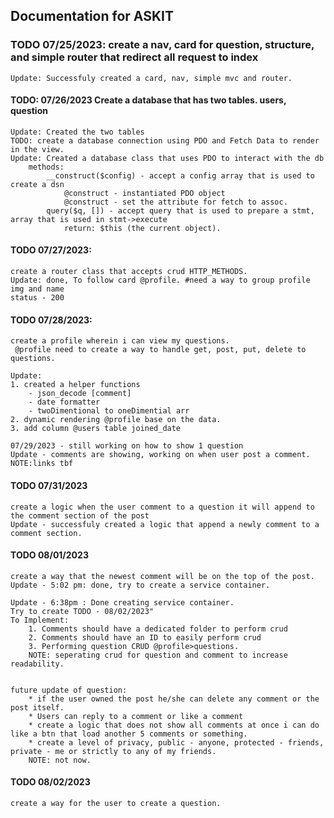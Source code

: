 ## Documentation for ASKIT

### TODO 07/25/2023: create a nav, card for question, structure, and simple router that redirect all request to index
    Update: Successfuly created a card, nav, simple mvc and router. 
#### TODO: 07/26/2023 Create a database that has two tables. users, question 
    Update: Created the two tables
    TODO: create a database connection using PDO and Fetch Data to render in the view.
    Update: Created a database class that uses PDO to interact with the db
        methods: 
            __construct($config) - accept a config array that is used to create a dsn
                @construct - instantiated PDO object
                @construct - set the attribute for fetch to assoc.
            query($q, []) - accept query that is used to prepare a stmt, array that is used in stmt->execute
                return: $this (the current object).
#### TODO 07/27/2023:
    create a router class that accepts crud HTTP_METHODS.
    Update: done, To follow card @profile. #need a way to group profile img and name
    status - 200
#### TODO 07/28/2023:
    create a profile wherein i can view my questions.
     @profile need to create a way to handle get, post, put, delete to questions.
    
    Update: 
    1. created a helper functions
        - json_decode [comment]
        - date formatter
        - twoDimentional to oneDimential arr
    2. dynamic rendering @profile base on the data.
    3. add column @users table joined_date

    07/29/2023 - still working on how to show 1 question
    Update - comments are showing, working on when user post a comment. NOTE:links tbf

#### TODO 07/31/2023
    create a logic when the user comment to a question it will append to the comment section of the post
    Update - successfuly created a logic that append a newly comment to a comment section.

#### TODO 08/01/2023
    create a way that the newest comment will be on the top of the post.
    Update - 5:02 pm: done, try to create a service container.

    Update - 6:38pm : Done creating service container.
    Try to create TODO - 08/02/2023"
    To Implement: 
        1. Comments should have a dedicated folder to perform crud
        2. Comments should have an ID to easily perform crud
        3. Performing question CRUD @profile>questions. 
        NOTE: seperating crud for question and comment to increase readability.  

    
    future update of question:
        * if the user owned the post he/she can delete any comment or the post itself.
        * Users can reply to a comment or like a comment
        * create a logic that does not show all comments at once i can do like a btn that load another 5 comments or something.
        * create a level of privacy, public - anyone, protected - friends, private - me or strictly to any of my friends. 
        NOTE: not now.
#### TODO 08/02/2023
    create a way for the user to create a question.